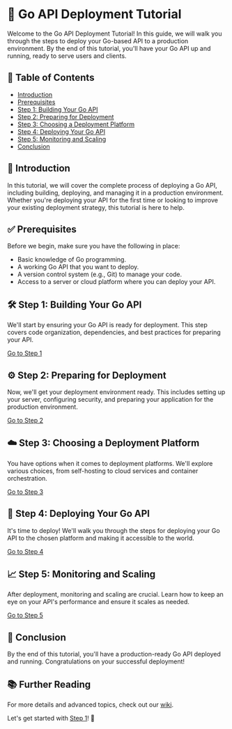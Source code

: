 # 🚀 Go API Deployment Tutorial

Welcome to the Go API Deployment Tutorial! In this guide, we will walk you through the steps to deploy your Go-based API to a production environment. By the end of this tutorial, you'll have your Go API up and running, ready to serve users and clients.

## 📖 Table of Contents

- [Introduction](#introduction)
- [Prerequisites](#prerequisites)
- [Step 1: Building Your Go API](#step-1-building-your-go-api)
- [Step 2: Preparing for Deployment](#step-2-preparing-for-deployment)
- [Step 3: Choosing a Deployment Platform](#step-3-choosing-a-deployment-platform)
- [Step 4: Deploying Your Go API](#step-4-deploying-your-go-api)
- [Step 5: Monitoring and Scaling](#step-5-monitoring-and-scaling)
- [Conclusion](#conclusion)

## 🌟 Introduction

In this tutorial, we will cover the complete process of deploying a Go API, including building, deploying, and managing it in a production environment. Whether you're deploying your API for the first time or looking to improve your existing deployment strategy, this tutorial is here to help.

## ✅ Prerequisites

Before we begin, make sure you have the following in place:

- Basic knowledge of Go programming.
- A working Go API that you want to deploy.
- A version control system (e.g., Git) to manage your code.
- Access to a server or cloud platform where you can deploy your API.

## 🛠️ Step 1: Building Your Go API

We'll start by ensuring your Go API is ready for deployment. This step covers code organization, dependencies, and best practices for preparing your API.

[Go to Step 1](#step-1-building-your-go-api)

## ⚙️ Step 2: Preparing for Deployment

Now, we'll get your deployment environment ready. This includes setting up your server, configuring security, and preparing your application for the production environment.

[Go to Step 2](#step-2-preparing-for-deployment)

## ☁️ Step 3: Choosing a Deployment Platform

You have options when it comes to deployment platforms. We'll explore various choices, from self-hosting to cloud services and container orchestration.

[Go to Step 3](#step-3-choosing-a-deployment-platform)

## 🚀 Step 4: Deploying Your Go API

It's time to deploy! We'll walk you through the steps for deploying your Go API to the chosen platform and making it accessible to the world.

[Go to Step 4](#step-4-deploying-your-go-api)

## 📈 Step 5: Monitoring and Scaling

After deployment, monitoring and scaling are crucial. Learn how to keep an eye on your API's performance and ensure it scales as needed.

[Go to Step 5](#step-5-monitoring-and-scaling)

## 🎉 Conclusion

By the end of this tutorial, you'll have a production-ready Go API deployed and running. Congratulations on your successful deployment!

## 📚 Further Reading

For more details and advanced topics, check out our [wiki](https://github.com/yourusername/go-api-deployment-tutorial/wiki).

Let's get started with [Step 1](#step-1-building-your-go-api)! 🚀

